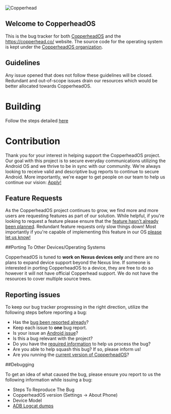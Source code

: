 ![Copperhead](https://copperhead.co/assets/logo_icon.png)

## Welcome to CopperheadOS

This is the bug tracker for both [CopperheadOS](https://copperhead.co/android/) and the
https://copperhead.co/ website. The source code for the operating system is kept under the
[CopperheadOS organization](https://github.com/copperheados).

## Guidelines
Any issue opened that does not follow these guidelines
will be closed. Redundant and out-of-scope issues drain our resources
which would be better allocated towards CopperheadOS.

# Building

Follow the steps detailed [here](https://copperhead.co/android/docs/building)

# Contribution

Thank you for your interest in helping support the CopperheadOS project. Our goal with this project is to secure everyday communications utilizing the Android OS and we thrive to be in sync with our community. We're
always looking to receive valid and descriptive bug reports to continue to secure Android. More importantly, we're eager to get people on our team to help us continue our vision: [Apply!](mailto:team@copperhead.co)

## Feature Requests

As the CopperheadOS project continues to grow, we find more and more users are requesting features as part of our solution. While helpful, if you're looking to request a feature please ensure
that the [feature hasn't already been planned](https://github.com/copperhead/bugtracker/labels/enhancement). Redundant feature requests only slow things down! Most importantly if you're capable of implementing
this feature in our OS [please let us know!](mailto:team@copperhead.co)

##<a name="Porting">Porting To Other Devices/Operating Systems</a>

CopperheadOS is tuned to **work on Nexus devices only** and
there are no plans to expand device support beyond the Nexus line.
If someone is interested in porting CopperheadOS to a device, they are free to do so however
it will not have official Copperhead support. We do not have the resources to cover multiple source trees.

## Reporting issues

To keep our bug tracker progressing in the right direction, utilize the following steps before reporting a bug:

* Has the [bug been reported already](https://github.com/copperhead/bugtracker/search?utf8=%E2%9C%93&q=relevant+bug&type=Code)?
* Keep each issue to **one** bug report.
* Is your issue an [Android issue](https://code.google.com/p/android/issues/list)?
* Is this a bug relevant with the project?
* Do you have the [required information](#Debugging) to help us process the bug?
* Are you able to help squash this bug? If so, please inform us!
* Are you running the [current version of CopperheadOS](https://copperhead.co/android/downloads)?

##<a name="Debugging">Debugging</a>

To get an idea of what caused the bug, please ensure you report to us the following information while issuing a bug:
* Steps To Reproduce The Bug
* CopperheadOS version (Settings -> About Phone)
* Device Model
* [ADB Logcat dumps](https://f-droid.org/wiki/page/Getting_logcat_messages_after_crash)
